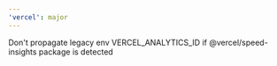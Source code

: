 ```yaml
---
'vercel': major
---
```


Don't propagate legacy env VERCEL_ANALYTICS_ID if @vercel/speed-insights package is detected
